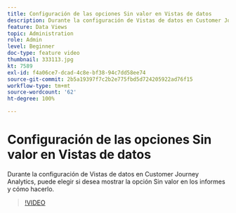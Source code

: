 ```yaml
---
title: Configuración de las opciones Sin valor en Vistas de datos
description: Durante la configuración de Vistas de datos en Customer Journey Analytics, puede elegir si desea mostrar la opción Sin valor en los informes y cómo hacerlo.
feature: Data Views
topic: Administration
role: Admin
level: Beginner
doc-type: feature video
thumbnail: 333113.jpg
kt: 7589
exl-id: f4a06ce7-dcad-4c8e-bf38-94c7dd58ee74
source-git-commit: 2b5a19397f7c2b2e775fbd5d724205922ad76f15
workflow-type: tm+mt
source-wordcount: '62'
ht-degree: 100%

---
```


# Configuración de las opciones Sin valor en Vistas de datos

Durante la configuración de Vistas de datos en Customer Journey Analytics, puede elegir si desea mostrar la opción Sin valor en los informes y cómo hacerlo.

>[!VIDEO](https://video.tv.adobe.com/v/3412940/?quality=12&learn=on&captions=spa)
